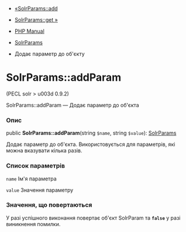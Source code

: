 - [«SolrParams::add](solrparams.add.md)
- [SolrParams::get »](solrparams.get.md)

- [PHP Manual](index.md)
- [SolrParams](class.solrparams.md)
- Додає параметр до об'єкту

# SolrParams::addParam

(PECL solr \> u003d 0.9.2)

SolrParams::addParam — Додає параметр до об'єкта

### Опис

public **SolrParams::addParam**(string `$name`, string `$value`):
[SolrParams](class.solrparams.md)

Додає параметр до об'єкта. Використовується для параметрів, які можна
вказувати кілька разів.

### Список параметрів

`name`
Ім'я параметра

`value`
Значення параметру

### Значення, що повертаються

У разі успішного виконання повертає об'єкт SolrParam та **`false`**
у разі виникнення помилки.
